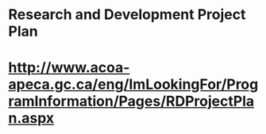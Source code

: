# Research and Development Project Plan

# http://www.acoa-apeca.gc.ca/eng/ImLookingFor/ProgramInformation/Pages/RDProjectPlan.aspx